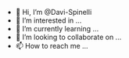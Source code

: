 - 👋 Hi, I’m @Davi-Spinelli
- 👀 I’m interested in ...
- 🌱 I’m currently learning ...
- 💞️ I’m looking to collaborate on ...
- 📫 How to reach me ...

<!---
Davi-Spinelli/Davi-Spinelli is a ✨ special ✨ repository because its `README.md` (this file) appears on your GitHub profile.
You can click the Preview link to take a look at your changes.
--->
